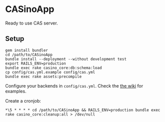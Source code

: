 # CASinoApp

Ready to use CAS server.


## Setup

```shell
gem install bundler
cd /path/to/CASinoApp
bundle install --deployment --without development test
export RAILS_ENV=production
bundle exec rake casino_core:db:schema:load
cp config/cas.yml.example config/cas.yml
bundle exec rake assets:precompile
```

Configure your backends in ```config/cas.yml```. Check the [the wiki](https://github.com/rbCAS/CASino/wiki/Configuration) for examples.

Create a cronjob:
```cron
*\5 * * * * cd /path/to/CASinoApp && RAILS_ENV=production bundle exec rake casino_core:cleanup:all > /dev/null
```
